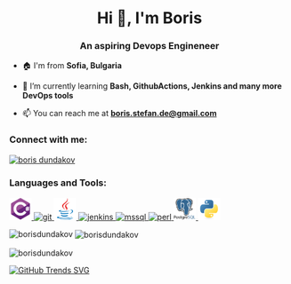 <h1 align="center">Hi 👋, I'm Boris</h1>
<h3 align="center">An aspiring Devops Engineneer</h3>

- 🏠 I'm from **Sofia, Bulgaria**

- 🌱 I’m currently learning **Bash, GithubActions, Jenkins and many more DevOps tools**

- 📫 You can reach me at **boris.stefan.de@gmail.com**

<h3 align="left">Connect with me:</h3>
<p align="left">
<a href="https://linkedin.com/in/boris-dundakov" target="blank"><img align="center" src="https://raw.githubusercontent.com/rahuldkjain/github-profile-readme-generator/master/src/images/icons/Social/linked-in-alt.svg" alt="boris dundakov" height="30" width="40" /></a>
</p>

<h3 align="left">Languages and Tools:</h3>
<p align="left"> <a href="https://www.w3schools.com/cs/" target="_blank" rel="noreferrer"> <img src="https://raw.githubusercontent.com/devicons/devicon/master/icons/csharp/csharp-original.svg" alt="csharp" width="40" height="40"/> </a> <a href="https://git-scm.com/" target="_blank" rel="noreferrer"> <img src="https://www.vectorlogo.zone/logos/git-scm/git-scm-icon.svg" alt="git" width="40" height="40"/> </a> <a href="https://www.java.com" target="_blank" rel="noreferrer"> <img src="https://raw.githubusercontent.com/devicons/devicon/master/icons/java/java-original.svg" alt="java" width="40" height="40"/> </a> <a href="https://www.jenkins.io" target="_blank" rel="noreferrer"> <img src="https://www.vectorlogo.zone/logos/jenkins/jenkins-icon.svg" alt="jenkins" width="40" height="40"/> </a> <a href="https://www.microsoft.com/en-us/sql-server" target="_blank" rel="noreferrer"> <img src="https://www.svgrepo.com/show/303229/microsoft-sql-server-logo.svg" alt="mssql" width="40" height="40"/> </a> <a href="https://www.perl.org/" target="_blank" rel="noreferrer"> <img src="https://api.iconify.design/logos-perl.svg" alt="perl" width="40" height="40"/> </a> <a href="https://www.postgresql.org" target="_blank" rel="noreferrer"> <img src="https://raw.githubusercontent.com/devicons/devicon/master/icons/postgresql/postgresql-original-wordmark.svg" alt="postgresql" width="40" height="40"/> </a> <a href="https://www.python.org" target="_blank" rel="noreferrer"> <img src="https://raw.githubusercontent.com/devicons/devicon/master/icons/python/python-original.svg" alt="python" width="40" height="40"/> </a> </p>

<p><img align="left" src="https://github-readme-stats.vercel.app/api/top-langs/?username=borisdundakov&show_icons=true&locale=en&layout=compact&count_private=true&hide=c" alt="borisdundakov" /></p>

<p>&nbsp;<img align="center" src="https://github-readme-stats.vercel.app/api?username=borisdundakov&show_icons=true&locale=en" alt="borisdundakov" /></p>

<p><img align="center" src="https://github-readme-streak-stats.herokuapp.com/?user=borisdundakov&" alt="borisdundakov" /></p>

[![GitHub Trends SVG](https://api.githubtrends.io/user/svg/BorisDundakov/langs)](https://githubtrends.io)
